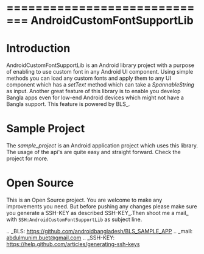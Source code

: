 =============================
 AndroidCustomFontSupportLib
=============================

Introduction
============
AndroidCustomFontSupportLib is an Android library project with a purpose of enabling to use custom font in any Android UI component. Using simple methods you can load any custom fonts and apply them to any UI component which has a *setText* method which can take a 
*SpannableString* as input.
Another great feature of this library is to enable you develop Bangla apps even for low-end Android devices which might not have a Bangla support. This feature is powered by BLS_.

Sample Project
==============
The *sample_project* is an Android application project which uses this library. The usage of the api's are quite easy and straight forward. Check the project for more.

Open Source
===========
This is an Open Source project. You are welcome to make any improvements you need. But before pushing any changes please make sure you generate a SSH-KEY as described SSH-KEY_.Then shoot me a mail_ with `SSH:AndroidCustomFontSupportLib` as subject line.


.. _BLS: https://github.com/androidbangladesh/BLS_SAMPLE_APP
.. _mail: abdulmunim.buet@gmail.com
.. _SSH-KEY: https://help.github.com/articles/generating-ssh-keys